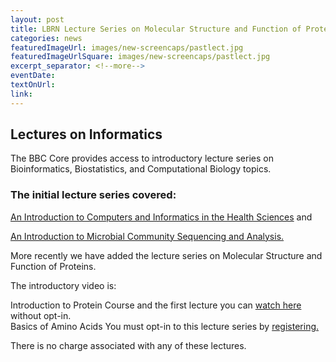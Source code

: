 ```yaml
---
layout: post
title: LBRN Lecture Series on Molecular Structure and Function of Proteins
categories: news
featuredImageUrl: images/new-screencaps/pastlect.jpg
featuredImageUrlSquare: images/new-screencaps/pastlect.jpg
excerpt_separator: <!--more-->
eventDate:
textOnUrl:
link:
---
```

<h2>Lectures on Informatics</h2><p>The BBC Core provides access to introductory lecture series on Bioinformatics, Biostatistics, and Computational Biology topics. 
<h3>The initial lecture series covered:</h3>
                <p><a href="http://metagenomics.lsuhsc.edu/lectures/introinformatics/">An Introduction to Computers and Informatics in the Health Sciences<a/> and
                <br>
                <p><a href="http://metagenomics.lsuhsc.edu/lectures/intromicrobiota/">An Introduction to Microbial Community Sequencing and Analysis.</a></p>
     <p>More recently we have added the lecture series on Molecular Structure and Function of Proteins.
     <br>
     <p>The introductory video is:<br>
     <p>Introduction to Protein Course and the first lecture you can <a href="https://youtu.be/Ql38HzIR2sg">watch here</a> without opt-in.<br>
     Basics of Amino Acids You must opt-in to this lecture series by <a href="https://redcap.lbrn.lsu.edu/surveys/?s=NPWD8HD4XJ">registering.</a></p>
      </p>There is no charge associated with any of these lectures.</p>

